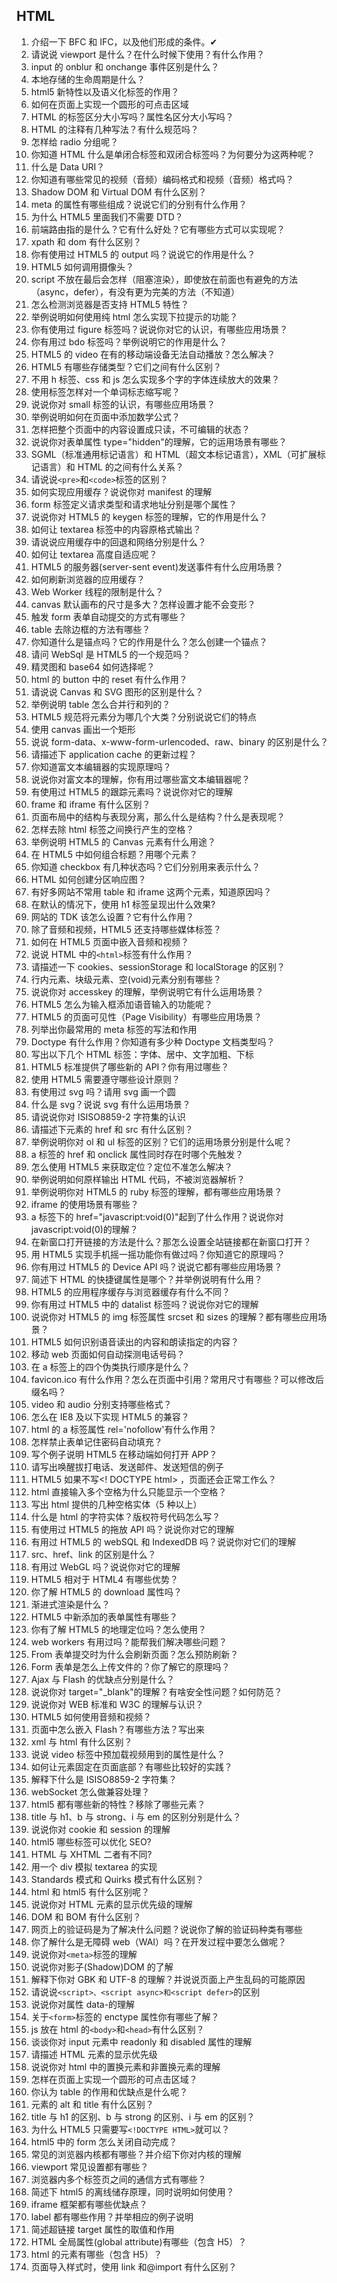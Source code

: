 ## HTML

1. 介绍一下 BFC 和 IFC，以及他们形成的条件。✔
2. 请说说 viewport 是什么？在什么时候下使用？有什么作用？
3. input 的 onblur 和 onchange 事件区别是什么？
4. 本地存储的生命周期是什么？
5. html5 新特性以及语义化标签的作用？
6. 如何在页面上实现一个圆形的可点击区域
7. HTML 的标签区分大小写吗？属性名区分大小写吗？
8. HTML 的注释有几种写法？有什么规范吗？
9. 怎样给 radio 分组呢？
10. 你知道 HTML 什么是单闭合标签和双闭合标签吗？为何要分为这两种呢？
11. 什么是 Data URI？
12. 你知道有哪些常见的视频（音频）编码格式和视频（音频）格式吗？
13. Shadow DOM 和 Virtual DOM 有什么区别？
14. meta 的属性有哪些组成？说说它们的分别有什么作用？
15. 为什么 HTML5 里面我们不需要 DTD？
16. 前端路由指的是什么？它有什么好处？它有哪些方式可以实现呢？
17. xpath 和 dom 有什么区别？
18. 你有使用过 HTML5 的 output 吗？说说它的作用是什么？
19. HTML5 如何调用摄像头？
20. script 不放在最后会怎样（阻塞渲染），即使放在前面也有避免的方法（async，defer），有没有更为完美的方法（不知道）
21. 怎么检测浏览器是否支持 HTML5 特性？
22. 举例说明如何使用纯 html 怎么实现下拉提示的功能？
23. 你有使用过 figure 标签吗？说说你对它的认识，有哪些应用场景？
24. 你有用过 bdo 标签吗？举例说明它的作用是什么？
25. HTML5 的 video 在有的移动端设备无法自动播放？怎么解决？
26. HTML5 有哪些存储类型？它们之间有什么区别？
27. 不用 h 标签、css 和 js 怎么实现多个字的字体连续放大的效果？
28. 使用标签怎样对一个单词标志缩写呢？
29. 说说你对 small 标签的认识，有哪些应用场景？
30. 举例说明如何在页面中添加数学公式？
31. 怎样把整个页面中的内容设置成只读，不可编辑的状态？
32. 说说你对表单属性 type="hidden"的理解，它的运用场景有哪些？
33. SGML（标准通用标记语言）和 HTML（超文本标记语言），XML（可扩展标记语言）和 HTML 的之间有什么关系？
34. 请说说`<pre>`和`<code>`标签的区别？
35. 如何实现应用缓存？说说你对 manifest 的理解
36. form 标签定义请求类型和请求地址分别是哪个属性？
37. 说说你对 HTML5 的 keygen 标签的理解，它的作用是什么？
38. 如何让 textarea 标签中的内容原格式输出？
39. 请说说应用缓存中的回退和网络分别是什么？
40. 如何让 textarea 高度自适应呢？
41. HTML5 的服务器(server-sent event)发送事件有什么应用场景？
42. 如何刷新浏览器的应用缓存？
43. Web Worker 线程的限制是什么？
44. canvas 默认画布的尺寸是多大？怎样设置才能不会变形？
45. 触发 form 表单自动提交的方式有哪些？
46. table 去除边框的方法有哪些？
47. 你知道什么是锚点吗？它的作用是什么？怎么创建一个锚点？
48. 请问 WebSql 是 HTML5 的一个规范吗？
49. 精灵图和 base64 如何选择呢？
50. html 的 button 中的 reset 有什么作用？
51. 请说说 Canvas 和 SVG 图形的区别是什么？
52. 举例说明 table 怎么合并行和列的？
53. HTML5 规范将元素分为哪几个大类？分别说说它们的特点
54. 使用 canvas 画出一个矩形
55. 说说 form-data、x-www-form-urlencoded、raw、binary 的区别是什么？
56. 请描述下 application cache 的更新过程？
57. 你知道富文本编辑器的实现原理吗？
58. 说说你对富文本的理解，你有用过哪些富文本编辑器呢？
59. 有使用过 HTML5 的跟踪元素吗？说说你对它的理解
60. frame 和 iframe 有什么区别？
61. 页面布局中的结构与表现分离，那么什么是结构？什么是表现呢？
62. 怎样去除 html 标签之间换行产生的空格？
63. 举例说明 HTML5 的 Canvas 元素有什么用途？
64. 在 HTML5 中如何组合标题？用哪个元素？
65. 你知道 checkbox 有几种状态吗？它们分别用来表示什么？
66. HTML 如何创建分区响应图？
67. 有好多网站不常用 table 和 iframe 这两个元素，知道原因吗？
68. 在默认的情况下，使用 h1 标签呈现出什么效果?
69. 网站的 TDK 该怎么设置？它有什么作用？
70. 除了音频和视频，HTML5 还支持哪些媒体标签？
71. 如何在 HTML5 页面中嵌入音频和视频？
72. 说说 HTML 中的`<html>`标签有什么作用？
73. 请描述一下 cookies、sessionStorage 和 localStorage 的区别？
74. 行内元素、块级元素、空(void)元素分别有哪些？
75. 说说你对 accesskey 的理解，举例说明它有什么运用场景？
76. HTML5 怎么为输入框添加语音输入的功能呢？
77. HTML5 的页面可见性（Page Visibility）有哪些应用场景？
78. 列举出你最常用的 meta 标签的写法和作用
79. Doctype 有什么作用？你知道有多少种 Doctype 文档类型吗？
80. 写出以下几个 HTML 标签：字体、居中、文字加粗、下标
81. HTML5 标准提供了哪些新的 API？你有用过哪些？
82. 使用 HTML5 需要遵守哪些设计原则？
83. 有使用过 svg 吗？请用 svg 画一个圆
84. 什么是 svg？说说 svg 有什么运用场景？
85. 请说说你对 ISISO8859-2 字符集的认识
86. 请描述下元素的 href 和 src 有什么区别？
87. 举例说明你对 ol 和 ul 标签的区别？它们的运用场景分别是什么呢？
88. a 标签的 href 和 onclick 属性同时存在时哪个先触发？
89. 怎么使用 HTML5 来获取定位？定位不准怎么解决？
90. 举例说明如何原样输出 HTML 代码，不被浏览器解析？
91. 举例说明你对 HTML5 的 ruby 标签的理解，都有哪些应用场景？
92. iframe 的使用场景有哪些？
93. a 标签下的 href="javascript:void(0)"起到了什么作用？说说你对 javascript:void(0)的理解？
94. 在新窗口打开链接的方法是什么？那怎么设置全站链接都在新窗口打开？
95. 用 HTML5 实现手机摇一摇功能你有做过吗？你知道它的原理吗？
96. 你有用过 HTML5 的 Device API 吗？说说它都有哪些应用场景？
97. 简述下 HTML 的快捷键属性是哪个？并举例说明有什么用？
98. HTML5 的应用程序缓存与浏览器缓存有什么不同？
99. 你有用过 HTML5 中的 datalist 标签吗？说说你对它的理解
100. 说说你对 HTML5 的 img 标签属性 srcset 和 sizes 的理解？都有哪些应用场景？
101. HTML5 如何识别语音读出的内容和朗读指定的内容？
102. 移动 web 页面如何自动探测电话号码？
103. 在 a 标签上的四个伪类执行顺序是什么？
104. favicon.ico 有什么作用？怎么在页面中引用？常用尺寸有哪些？可以修改后缀名吗？
105. video 和 audio 分别支持哪些格式？
106. 怎么在 IE8 及以下实现 HTML5 的兼容？
107. html 的 a 标签属性 rel='nofollow'有什么作用？
108. 怎样禁止表单记住密码自动填充？
109. 写个例子说明 HTML5 在移动端如何打开 APP？
110. 请写出唤醒拔打电话、发送邮件、发送短信的例子
111. HTML5 如果不写<! DOCTYPE html> ，页面还会正常工作么？
112. html 直接输入多个空格为什么只能显示一个空格？
113. 写出 html 提供的几种空格实体（5 种以上）
114. 什么是 html 的字符实体？版权符号代码怎么写？
115. 有使用过 HTML5 的拖放 API 吗？说说你对它的理解
116. 有用过 HTML5 的 webSQL 和 IndexedDB 吗？说说你对它们的理解
117. src、href、link 的区别是什么？
118. 有用过 WebGL 吗？说说你对它的理解
119. HTML5 相对于 HTML4 有哪些优势？
120. 你了解 HTML5 的 download 属性吗？
121. 渐进式渲染是什么？
122. HTML5 中新添加的表单属性有哪些？
123. 你有了解 HTML5 的地理定位吗？怎么使用？
124. web workers 有用过吗？能帮我们解决哪些问题？
125. From 表单提交时为什么会刷新页面？怎么预防刷新？
126. Form 表单是怎么上传文件的？你了解它的原理吗？
127. Ajax 与 Flash 的优缺点分别是什么？
128. 说说你对 target="\_blank"的理解？有啥安全性问题？如何防范？
129. 说说你对 WEB 标准和 W3C 的理解与认识？
130. HTML5 如何使用音频和视频？
131. 页面中怎么嵌入 Flash？有哪些方法？写出来
132. xml 与 html 有什么区别？
133. 说说 video 标签中预加载视频用到的属性是什么？
134. 如何让元素固定在页面底部？有哪些比较好的实践？
135. 解释下什么是 ISISO8859-2 字符集？
136. webSocket 怎么做兼容处理？
137. html5 都有哪些新的特性？移除了哪些元素？
138. title 与 h1、b 与 strong、i 与 em 的区别分别是什么？
139. 说说你对 cookie 和 session 的理解
140. html5 哪些标签可以优化 SEO?
141. HTML 与 XHTML 二者有不同?
142. 用一个 div 模拟 textarea 的实现
143. Standards 模式和 Quirks 模式有什么区别？
144. html 和 html5 有什么区别呢？
145. 说说你对 HTML 元素的显示优先级的理解
146. DOM 和 BOM 有什么区别？
147. 网页上的验证码是为了解决什么问题？说说你了解的验证码种类有哪些
148. 你了解什么是无障碍 web（WAI）吗？在开发过程中要怎么做呢？
149. 说说你对`<meta>`标签的理解
150. 说说你对影子(Shadow)DOM 的了解
151. 解释下你对 GBK 和 UTF-8 的理解？并说说页面上产生乱码的可能原因
152. 请说说`<script>、<script async>和<script defer>`的区别
153. 说说你对属性 data-的理解
154. 关于`<form>`标签的 enctype 属性你有哪些了解？
155. js 放在 html 的`<body>`和`<head>`有什么区别？
156. 谈谈你对 input 元素中 readonly 和 disabled 属性的理解
157. 请描述 HTML 元素的显示优先级
158. 说说你对 html 中的置换元素和非置换元素的理解
159. 怎样在页面上实现一个圆形的可点击区域？
160. 你认为 table 的作用和优缺点是什么呢？
161. 元素的 alt 和 title 有什么区别？
162. title 与 h1 的区别、b 与 strong 的区别、i 与 em 的区别？
163. 为什么 HTML5 只需要写`<!DOCTYPE HTML>`就可以？
164. html5 中的 form 怎么关闭自动完成？
165. 常见的浏览器内核都有哪些？并介绍下你对内核的理解
166. viewport 常见设置都有哪些？
167. 浏览器内多个标签页之间的通信方式有哪些？
168. 简述下 html5 的离线储存原理，同时说明如何使用？
169. iframe 框架都有哪些优缺点？
170. label 都有哪些作用？并举相应的例子说明
171. 简述超链接 target 属性的取值和作用
172. HTML 全局属性(global attribute)有哪些（包含 H5）？
173. html 的元素有哪些（包含 H5）？
174. 页面导入样式时，使用 link 和@import 有什么区别？
